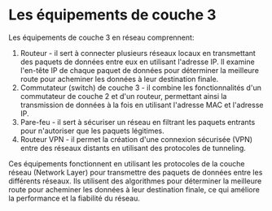 # Les équipements de couche 3

Les équipements de couche 3 en réseau comprennent:

1. Routeur - il sert à connecter plusieurs réseaux locaux en transmettant des paquets de données entre eux en utilisant l'adresse IP. Il examine l'en-tête IP de chaque paquet de données pour déterminer la meilleure route pour acheminer les données à leur destination finale.
2. Commutateur (switch) de couche 3 - il combine les fonctionnalités d'un commutateur de couche 2 et d'un routeur, permettant ainsi la transmission de données à la fois en utilisant l'adresse MAC et l'adresse IP.
3. Pare-feu - il sert à sécuriser un réseau en filtrant les paquets entrants pour n'autoriser que les paquets légitimes.
4. Routeur VPN - il permet la création d'une connexion sécurisée (VPN) entre des réseaux distants en utilisant des protocoles de tunneling.

Ces équipements fonctionnent en utilisant les protocoles de la couche réseau (Network Layer) pour transmettre des paquets de données entre les différents réseaux. Ils utilisent des algorithmes pour déterminer la meilleure route pour acheminer les données à leur destination finale, ce qui améliore la performance et la fiabilité du réseau.
